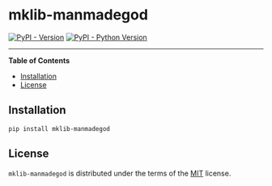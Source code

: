 # mklib-manmadegod

[![PyPI - Version](https://img.shields.io/pypi/v/mklib-manmadegod.svg)](https://pypi.org/project/mklib-manmadegod)
[![PyPI - Python Version](https://img.shields.io/pypi/pyversions/mklib-manmadegod.svg)](https://pypi.org/project/mklib-manmadegod)

-----

**Table of Contents**

- [Installation](#installation)
- [License](#license)

## Installation

```console
pip install mklib-manmadegod
```

## License

`mklib-manmadegod` is distributed under the terms of the [MIT](https://spdx.org/licenses/MIT.html) license.
